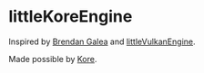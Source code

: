 # littleKoreEngine

Inspired by [Brendan Galea](https://www.youtube.com/channel/UC9pXmjxsQHeFH9vgCeRsHcw) and [littleVulkanEngine](https://github.com/blurrypiano/littleVulkanEngine).

Made possible by [Kore](https://github.com/Kode/Kinc).
